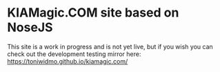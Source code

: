 # KIAMagic.COM site based on NoseJS

This site is a work in progress and is not yet live, but if you wish you can check out the development testing mirror here: https://toniwidmo.github.io/kiamagic.com/
